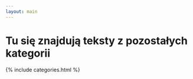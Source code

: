 ```yaml
---
layout: main
---
```

<h1>Tu się znajdują teksty z pozostałych kategorii</h1>

{% include categories.html %}